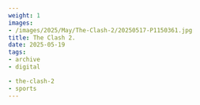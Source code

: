 ```yaml
---
weight: 1
images:
- /images/2025/May/The-Clash-2/20250517-P1150361.jpg
title: The Clash 2.
date: 2025-05-19
tags:
- archive
- digital

- the-clash-2
- sports
---
```


